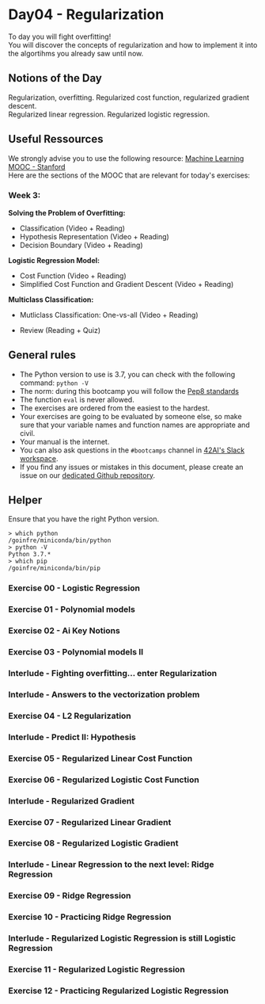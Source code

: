 # Day04 - Regularization
To day you will fight overfitting!  
You will discover the concepts of regularization and how to implement it into the algortihms you already saw until now. 

## Notions of the Day
Regularization, overfitting. Regularized cost function, regularized gradient descent.  
Regularized linear regression. Regularized logistic regression.

## Useful Ressources  
  
We strongly advise you to use the following resource:
[Machine Learning MOOC - Stanford](https://www.coursera.org/learn/machine-learning/home/week/3)  
Here are the sections of the MOOC that are relevant for today's exercises: 

### Week 3: 

**Solving the Problem of Overfitting:**
* Classification (Video + Reading)
* Hypothesis Representation (Video + Reading)
* Decision Boundary (Video + Reading)

**Logistic Regression Model:**
* Cost Function (Video + Reading)
* Simplified Cost Function and Gradient Descent (Video + Reading)
 
**Multiclass Classification:**
* Mutliclass Classification: One-vs-all (Video + Reading)

* Review (Reading + Quiz)

## General rules

* The Python version to use is 3.7, you can check with the following command: `python -V`
* The norm: during this bootcamp you will follow the [Pep8 standards](https://www.python.org/dev/peps/pep-0008/)
* The function `eval` is never allowed.
* The exercises are ordered from the easiest to the hardest.
* Your exercises are going to be evaluated by someone else, so make sure that your variable names and function names are appropriate and civil. 
* Your manual is the internet.
* You can also ask questions in the `#bootcamps` channel in [42AI's Slack workspace](42-ai.slack.com).
* If you find any issues or mistakes in this document, please create an issue on our [dedicated Github repository](https://github.com/42-AI/bootcamp_machine-learning/issues).

## Helper

Ensure that you have the right Python version.

```
> which python
/goinfre/miniconda/bin/python
> python -V
Python 3.7.*
> which pip
/goinfre/miniconda/bin/pip
```

### Exercise 00 - Logistic Regression

### Exercise 01 - Polynomial models

### Exercise 02 - Ai Key Notions

### Exercise 03 - Polynomial models II

### Interlude - Fighting overfitting... enter Regularization

### Interlude - Answers to the vectorization problem

### Exercise 04 - L2 Regularization

### Interlude - Predict II: Hypothesis

### Exercise 05 - Regularized Linear Cost Function

### Exercise 06 - Regularized Logistic Cost Function

### Interlude - Regularized Gradient

### Exercise 07 - Regularized Linear Gradient

### Exercise 08 - Regularized Logistic Gradient

### Interlude - Linear Regression to the next level: Ridge Regression

### Exercise 09 - Ridge Regression

### Exercise 10 - Practicing Ridge Regression

### Interlude - Regularized Logistic Regression is still Logistic Regression

### Exercise 11 -  Regularized Logistic Regression

### Exercise 12 - Practicing Regularized Logistic Regression